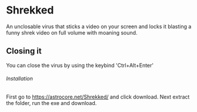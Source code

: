 # Shrekked
An unclosable virus that sticks a video on your screen and locks it blasting a funny shrek video on full volume with moaning sound.
## Closing it
You can close the virus by using the keybind 'Ctrl+Alt+Enter'
###### Installation
First go to https://astrocore.net/Shrekked/ and click download. Next extract the folder, run the exe and download.
